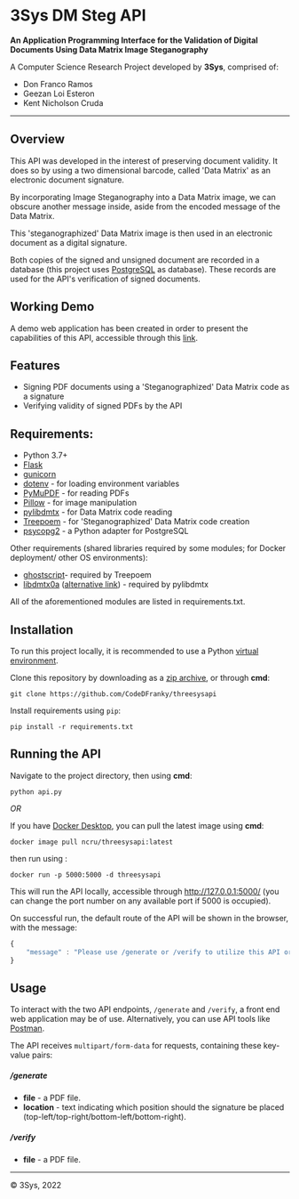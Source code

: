 
# 3Sys DM Steg API

**An Application Programming Interface for the Validation of Digital Documents Using Data Matrix Image Steganography**

A Computer Science Research Project developed by **3Sys**, comprised of:

- Don Franco Ramos
- Geezan Loi Esteron
- Kent Nicholson Cruda


------------


## Overview

This API was developed in the interest of preserving document validity. It does so by using a two dimensional barcode, called 'Data Matrix' as an electronic document signature.

By incorporating Image Steganography into a Data Matrix image, we can obscure another message inside, aside from the encoded message of the Data Matrix.

This 'steganographized' Data Matrix image is then used in an electronic document as a digital signature.

Both copies of the signed and unsigned document are recorded in a database (this project uses [PostgreSQL](https://www.postgresql.org/) as database). These records are used for the API's verification of signed documents.

## Working Demo
A demo web application has been created in order to present the capabilities of this API, accessible through this [link](https://threesysapidemo.up.railway.app/).


## Features
- Signing PDF documents using a 'Steganographized' Data Matrix code as a signature
- Verifying validity of signed PDFs by the API

## Requirements:
* Python 3.7+
* [Flask](https://pypi.org/project/flask/)
* [gunicorn](https://pypi.org/project/gunicorn/)
* [dotenv](https://pypi.org/project/dotenv/) - for loading environment variables
* [PyMuPDF](https://pypi.org/project/PyMuPDF/) - for reading PDFs
* [Pillow](https://pypi.org/project/Pillow/) - for image manipulation
* [pylibdmtx](https://pypi.org/project/pylibdmtx/) - for Data Matrix code reading
* [Treepoem](https://pypi.org/project/treepoem/) - for 'Steganographized' Data Matrix code creation
* [psycopg2](https://pypi.org/project/psycopg/) - a Python adapter for PostgreSQL

Other requirements (shared libraries required by some modules; for Docker deployment/ other OS environments):
* [ghostscript](https://ghostscript.com/releases/gsdnld.html)- required by Treepoem
* [libdmtx0a](https://packages.ubuntu.com/kinetic/libdmtx0b) ([alternative link](https://github.com/dmtx/libdmtx)) - required by pylibdmtx

All of the aforementioned modules are listed in requirements.txt.

## Installation
To run this project locally, it is recommended to use a Python [virtual environment](https://docs.python.org/3/library/venv.html).

Clone this repository by downloading as a [zip archive](https://github.com/CodeDFranky/threesysapi/archive/refs/heads/master.zip), or through **cmd**:
```shell
git clone https://github.com/CodeDFranky/threesysapi
```

Install requirements using `pip`:
```shell
pip install -r requirements.txt
```
## Running the API
Navigate to the project directory, then using **cmd**:

```shell
python api.py
```

*OR*


If you have [Docker Desktop](https://www.docker.com/products/docker-desktop/), you can pull the latest image using **cmd**:

```shell
docker image pull ncru/threesysapi:latest
```
then run using :

```shell
docker run -p 5000:5000 -d threesysapi
```

This will run the API locally, accessible through http://127.0.0.1:5000/ (you can change the port number on any available port if 5000 is occupied).

On successful run, the default route of the API will be shown in the browser, with the message:
```javascript
{
	"message" : "Please use /generate or /verify to utilize this API or open this demo application: https://threesysapidemo.up.railway.app/"
}
```
## Usage
To interact with the two API endpoints, `/generate` and `/verify`, a front end web application may be of use. Alternatively, you can use API tools like [Postman](https://www.postman.com/).

The API receives `multipart/form-data` for requests, containing these key-value pairs:

##### /generate
- **file** - a PDF file.
- **location** - text indicating which position should the signature be placed (top-left/top-right/bottom-left/bottom-right).

##### /verify
- **file** - a PDF file.

------------


&copy; 3Sys, 2022
